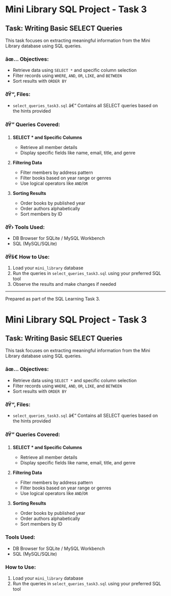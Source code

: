 
# Mini Library SQL Project - Task 3

## Task: Writing Basic SELECT Queries

This task focuses on extracting meaningful information from the Mini Library database using SQL queries.

### âœ… Objectives:
- Retrieve data using `SELECT *` and specific column selection
- Filter records using `WHERE`, `AND`, `OR`, `LIKE`, and `BETWEEN`
- Sort results with `ORDER BY`

### ðŸ“‚ Files:
- `select_queries_task3.sql` â€“ Contains all SELECT queries based on the hints provided

### ðŸ” Queries Covered:

1. **SELECT * and Specific Columns**
   - Retrieve all member details
   - Display specific fields like name, email, title, and genre

2. **Filtering Data**
   - Filter members by address pattern
   - Filter books based on year range or genres
   - Use logical operators like `AND`/`OR`

3. **Sorting Results**
   - Order books by published year
   - Order authors alphabetically
   - Sort members by ID

### ðŸ›  Tools Used:
- DB Browser for SQLite / MySQL Workbench
- SQL (MySQL/SQLite)

### ðŸš€ How to Use:
1. Load your `mini_library` database
2. Run the queries in `select_queries_task3.sql` using your preferred SQL tool
3. Observe the results and make changes if needed

---

Prepared as part of the SQL Learning Task 3.
# Mini Library SQL Project - Task 3

## Task: Writing Basic SELECT Queries

This task focuses on extracting meaningful information from the Mini Library database using SQL queries.

### âœ… Objectives:
- Retrieve data using `SELECT *` and specific column selection
- Filter records using `WHERE`, `AND`, `OR`, `LIKE`, and `BETWEEN`
- Sort results with `ORDER BY`

### ðŸ“‚ Files:
- `select_queries_task3.sql` â€“ Contains all SELECT queries based on the hints provided

### ðŸ” Queries Covered:

1. **SELECT * and Specific Columns**
   - Retrieve all member details
   - Display specific fields like name, email, title, and genre

2. **Filtering Data**
   - Filter members by address pattern
   - Filter books based on year range or genres
   - Use logical operators like `AND`/`OR`

3. **Sorting Results**
   - Order books by published year
   - Order authors alphabetically
   - Sort members by ID

###  Tools Used:
- DB Browser for SQLite / MySQL Workbench
- SQL (MySQL/SQLite)

###  How to Use:
1. Load your `mini_library` database
2. Run the queries in `select_queries_task3.sql` using your preferred SQL tool
